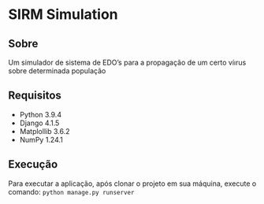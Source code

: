 # SIRM Simulation

## Sobre
Um simulador de sistema de EDO’s para a propagação de um certo víırus sobre determinada população

## Requisitos
- Python 3.9.4
- Django 4.1.5
- Matplollib 3.6.2
- NumPy 1.24.1

## Execução
Para executar a aplicação, após clonar o projeto em sua máquina, execute o comando:
`python manage.py runserver`
